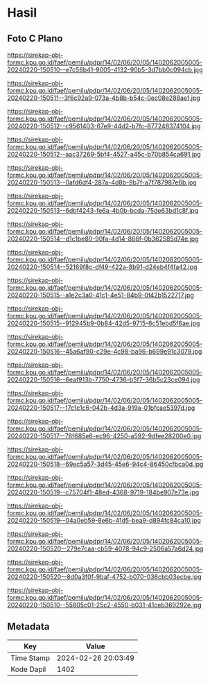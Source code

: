 # Hasil

## Foto C Plano

https://sirekap-obj-formc.kpu.go.id/faef/pemilu/pdpr/14/02/06/20/05/1402062005005-20240220-150510--e7c56b41-9005-4132-90b5-3d7bb0c094cb.jpg

https://sirekap-obj-formc.kpu.go.id/faef/pemilu/pdpr/14/02/06/20/05/1402062005005-20240220-150511--3f6c92a9-073a-4b8b-b54c-0ec08e288ae1.jpg

https://sirekap-obj-formc.kpu.go.id/faef/pemilu/pdpr/14/02/06/20/05/1402062005005-20240220-150512--c9561403-67e9-44d2-b7fc-877248374104.jpg

https://sirekap-obj-formc.kpu.go.id/faef/pemilu/pdpr/14/02/06/20/05/1402062005005-20240220-150512--aac37269-5bf4-4527-a45c-b70b854ca691.jpg

https://sirekap-obj-formc.kpu.go.id/faef/pemilu/pdpr/14/02/06/20/05/1402062005005-20240220-150513--0afd6df4-287a-4d8b-9b7f-a7f787987e6b.jpg

https://sirekap-obj-formc.kpu.go.id/faef/pemilu/pdpr/14/02/06/20/05/1402062005005-20240220-150513--6dbf4243-fe6a-4b0b-bcda-75de63bd1c8f.jpg

https://sirekap-obj-formc.kpu.go.id/faef/pemilu/pdpr/14/02/06/20/05/1402062005005-20240220-150514--d1c1be80-90fa-4d14-866f-0b362585d74e.jpg

https://sirekap-obj-formc.kpu.go.id/faef/pemilu/pdpr/14/02/06/20/05/1402062005005-20240220-150514--52169f8c-df49-422a-8b91-d24eb4f4fa42.jpg

https://sirekap-obj-formc.kpu.go.id/faef/pemilu/pdpr/14/02/06/20/05/1402062005005-20240220-150515--a1e2c3a0-41c1-4e51-84b9-0f42b1522717.jpg

https://sirekap-obj-formc.kpu.go.id/faef/pemilu/pdpr/14/02/06/20/05/1402062005005-20240220-150515--912945b9-0b84-42d5-9715-6c51ebd5f6ae.jpg

https://sirekap-obj-formc.kpu.go.id/faef/pemilu/pdpr/14/02/06/20/05/1402062005005-20240220-150516--45a6af90-c29e-4c98-ba96-b699e91c3079.jpg

https://sirekap-obj-formc.kpu.go.id/faef/pemilu/pdpr/14/02/06/20/05/1402062005005-20240220-150516--6eaf913b-7750-4736-b5f7-36b5c23ce094.jpg

https://sirekap-obj-formc.kpu.go.id/faef/pemilu/pdpr/14/02/06/20/05/1402062005005-20240220-150517--17c1c1c6-042b-4d3a-919a-01bfcae5397d.jpg

https://sirekap-obj-formc.kpu.go.id/faef/pemilu/pdpr/14/02/06/20/05/1402062005005-20240220-150517--78f685e6-ec96-4250-a592-9dfee28200e0.jpg

https://sirekap-obj-formc.kpu.go.id/faef/pemilu/pdpr/14/02/06/20/05/1402062005005-20240220-150518--69ec5a57-3d45-45e6-94c4-86450cfbca0d.jpg

https://sirekap-obj-formc.kpu.go.id/faef/pemilu/pdpr/14/02/06/20/05/1402062005005-20240220-150519--c75704f1-48ed-4368-9719-184be907e73e.jpg

https://sirekap-obj-formc.kpu.go.id/faef/pemilu/pdpr/14/02/06/20/05/1402062005005-20240220-150519--04a0eb59-8e6b-41d5-bea9-d894fc84ca10.jpg

https://sirekap-obj-formc.kpu.go.id/faef/pemilu/pdpr/14/02/06/20/05/1402062005005-20240220-150520--279e7caa-cb59-4078-94c9-2506a57a6d24.jpg

https://sirekap-obj-formc.kpu.go.id/faef/pemilu/pdpr/14/02/06/20/05/1402062005005-20240220-150520--8d0a3f0f-9baf-4752-b070-036cbb03ecbe.jpg

https://sirekap-obj-formc.kpu.go.id/faef/pemilu/pdpr/14/02/06/20/05/1402062005005-20240220-150510--55805c01-25c2-4550-b031-41ceb369292e.jpg


## Metadata

| Key        | Value               |
| ---------- | ------------------- |
| Time Stamp | 2024-02-26 20:03:49 |
| Kode Dapil | 1402                |



